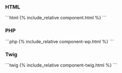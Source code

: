 <h3>HTML</h3>
```html
{% include_relative component.html %}
```
<h3>PHP</h3>
```php
{% include_relative component-wp.html %}
```
<h3>Twig</h3>
```twig
{% include_relative component-twig.html %}
```